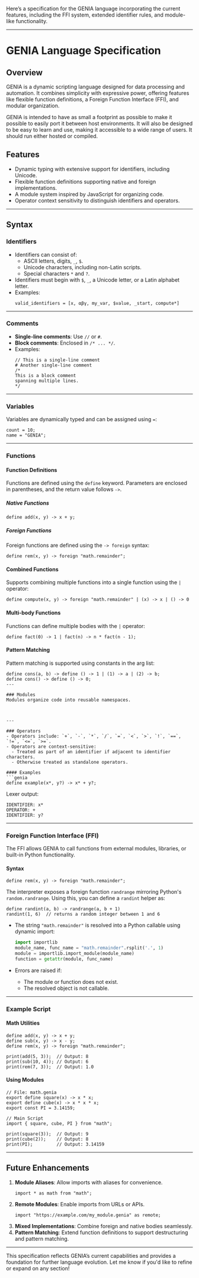 Here’s a specification for the GENIA language incorporating the current features, including the FFI system, extended identifier rules, and module-like functionality.

---

# GENIA Language Specification

## Overview
GENIA is a dynamic scripting language designed for data processing and automation. It combines simplicity with expressive power, offering features like flexible function definitions, a Foreign Function Interface (FFI), and modular organization.

GENIA is intended to have as small a footprint as possible to make it possible to easily port it between host environments.  It will also be designed to be easy to learn and use, making it accessible to a wide range of users.  It should run either hosted or compiled.

## Features
- Dynamic typing with extensive support for identifiers, including Unicode.
- Flexible function definitions supporting native and foreign implementations.
- A module system inspired by JavaScript for organizing code.
- Operator context sensitivity to distinguish identifiers and operators.

---

## Syntax

### Identifiers
- Identifiers can consist of:
  - ASCII letters, digits, `_`, `$`.
  - Unicode characters, including non-Latin scripts.
  - Special characters `*` and `?`.
- Identifiers must begin with `$`, `_`, a Unicode letter, or a Latin alphabet letter.
- Examples:
  ```genia
  valid_identifiers = [x, αβγ, my_var, $value, _start, compute*]
  ```

---

### Comments
- **Single-line comments**: Use `//` or `#`.
- **Block comments**: Enclosed in `/* ... */`.
- Examples:
  ```genia
  // This is a single-line comment
  # Another single-line comment
  /*
  This is a block comment
  spanning multiple lines.
  */
  ```

---

### Variables
Variables are dynamically typed and can be assigned using `=`:
```genia
count = 10;
name = "GENIA";
```

---

### Functions

#### Function Definitions
Functions are defined using the `define` keyword. Parameters are enclosed in parentheses, and the return value follows `->`.

##### Native Functions
```genia
define add(x, y) -> x + y;
```

##### Foreign Functions
Foreign functions are defined using the `-> foreign` syntax:
```genia
define rem(x, y) -> foreign "math.remainder";
```

#### Combined Functions
Supports combining multiple functions into a single function using the `|` operator:
```genia
define compute(x, y) -> foreign "math.remainder" | (x) -> x | () -> 0
```

#### Multi-body Functions
Functions can define multiple bodies with the `|` operator:
```genia
define fact(0) -> 1 | fact(n) -> n * fact(n - 1);
```

#### Pattern Matching
Pattern matching is supported using constants in the arg list:
```genia
define cons(a, b) -> define () -> 1 | (1) -> a | (2) -> b;
define cons() -> define () -> 0;
---

### Modules
Modules organize code into reusable namespaces.



---

### Operators
- Operators include: `+`, `-`, `*`, `/`, `=`, `<`, `>`, `!`, `==`, `!=`, `<=`, `>=`.
- Operators are context-sensitive:
  - Treated as part of an identifier if adjacent to identifier characters.
  - Otherwise treated as standalone operators.

#### Examples
```genia
define example(x*, y?) -> x* + y?;
```

Lexer output:
```
IDENTIFIER: x*
OPERATOR: +
IDENTIFIER: y?
```

---

### Foreign Function Interface (FFI)
The FFI allows GENIA to call functions from external modules, libraries, or built-in Python functionality.

#### Syntax
```genia
define rem(x, y) -> foreign "math.remainder";
```

The interpreter exposes a foreign function `randrange` mirroring
Python's `random.randrange`. Using this, you can define a `randint`
helper as:

```genia
define randint(a, b) -> randrange(a, b + 1)
randint(1, 6)  // returns a random integer between 1 and 6
```

- The string `"math.remainder"` is resolved into a Python callable using dynamic import:
  ```python
  import importlib
  module_name, func_name = "math.remainder".rsplit('.', 1)
  module = importlib.import_module(module_name)
  function = getattr(module, func_name)
  ```

- Errors are raised if:
  - The module or function does not exist.
  - The resolved object is not callable.

---

### Example Script

#### Math Utilities
```genia
define add(x, y) -> x + y;
define sub(x, y) -> x - y;
define rem(x, y) -> foreign "math.remainder";

print(add(5, 3));  // Output: 8
print(sub(10, 4)); // Output: 6
print(rem(7, 3));  // Output: 1.0
```

#### Using Modules
```genia
// File: math.genia
export define square(x) -> x * x;
export define cube(x) -> x * x * x;
export const PI = 3.14159;

// Main Script
import { square, cube, PI } from "math";

print(square(3));  // Output: 9
print(cube(2));    // Output: 8
print(PI);         // Output: 3.14159
```

---

## Future Enhancements
1. **Module Aliases**: Allow imports with aliases for convenience.
   ```genia
   import * as math from "math";
   ```
2. **Remote Modules**: Enable imports from URLs or APIs.
   ```genia
   import "https://example.com/my_module.genia" as remote;
   ```
3. **Mixed Implementations**: Combine foreign and native bodies seamlessly.
4. **Pattern Matching**: Extend function definitions to support destructuring and pattern matching.

---

This specification reflects GENIA’s current capabilities and provides a foundation for further language evolution. Let me know if you'd like to refine or expand on any section!
